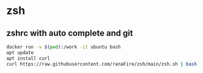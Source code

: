 # zsh
## zshrc with auto complete and git

```bash
docker run -v $(pwd):/work -it ubuntu bash
apt update
apt install curl
curl https://raw.githubusercontent.com/ranaFire/zsh/main/zsh.sh | bash
```
